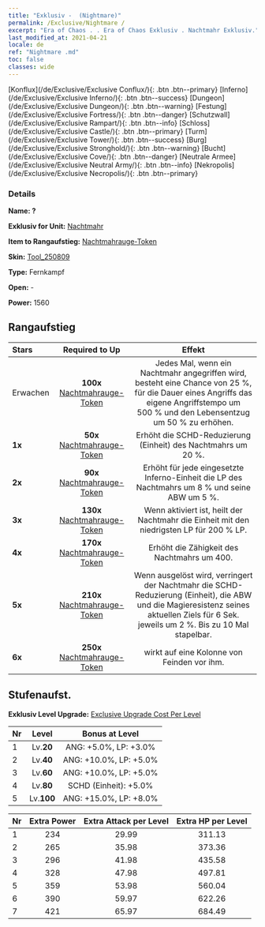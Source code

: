 ```yaml
---
title: "Exklusiv -  (Nightmare)"
permalink: /Exclusive/Nightmare /
excerpt: "Era of Chaos . . Era of Chaos Exklusiv . Nachtmahr Exklusiv."
last_modified_at: 2021-04-21
locale: de
ref: "Nightmare .md"
toc: false
classes: wide
---
```

 [Konflux](/de/Exclusive/Exclusive Conflux/){: .btn .btn--primary} [Inferno](/de/Exclusive/Exclusive Inferno/){: .btn .btn--success} [Dungeon](/de/Exclusive/Exclusive Dungeon/){: .btn .btn--warning} [Festung](/de/Exclusive/Exclusive Fortress/){: .btn .btn--danger} [Schutzwall](/de/Exclusive/Exclusive Rampart/){: .btn .btn--info} [Schloss](/de/Exclusive/Exclusive Castle/){: .btn .btn--primary} [Turm](/de/Exclusive/Exclusive Tower/){: .btn .btn--success} [Burg](/de/Exclusive/Exclusive Stronghold/){: .btn .btn--warning} [Bucht](/de/Exclusive/Exclusive Cove/){: .btn .btn--danger} [Neutrale Armee](/de/Exclusive/Exclusive Neutral Army/){: .btn .btn--info} [Nekropolis](/de/Exclusive/Exclusive Necropolis/){: .btn .btn--primary} 

### Details
 **Name: ?** 

 **Exklusiv for Unit:** [Nachtmahr](/de/units/Nightmare/) 

 **Item to Rangaufstieg:** [Nachtmahrauge-Token](/de/Items/con_985/)

 **Skin:** [Tool_250809](/de/Items/con_653/)

 **Type:** Fernkampf

 **Open:** -

 **Power:** 1560

## Rangaufstieg

  |     Stars    |  Required to Up | Effekt |
  |:-------------|:---------------:|:---------------:|
  |  Erwachen  | **100x** [Nachtmahrauge-Token](/de/Items/con_985/) | <Spurlos> Jedes Mal, wenn ein Nachtmahr angegriffen wird, besteht eine Chance von 25 %, für die Dauer eines Angriffs das eigene Angriffstempo um 500 % und den Lebensentzug um 50 % zu erhöhen. |
  | **1x** <i class="fas fa-star"/> | **50x** [Nachtmahrauge-Token](/de/Items/con_985/) | Erhöht die SCHD-Reduzierung (Einheit) des Nachtmahrs um 20 %. |
  | **2x** <i class="fas fa-star"/> | **90x** [Nachtmahrauge-Token](/de/Items/con_985/) | Erhöht für jede eingesetzte Inferno-Einheit die LP des Nachtmahrs um 8 % und seine ABW um 5 %. |
  | **3x** <i class="fas fa-star"/> | **130x** [Nachtmahrauge-Token](/de/Items/con_985/) | <Traumkur> Wenn <Spurlos> aktiviert ist, heilt der Nachtmahr die Einheit mit den niedrigsten LP für 200 % LP. |
  | **4x** <i class="fas fa-star"/> | **170x** [Nachtmahrauge-Token](/de/Items/con_985/) | Erhöht die Zähigkeit des Nachtmahrs um 400. |
  | **5x** <i class="fas fa-star"/> | **210x** [Nachtmahrauge-Token](/de/Items/con_985/) | <Traumverschlingen> Wenn <Spurlos> ausgelöst wird, verringert der Nachtmahr die SCHD-Reduzierung (Einheit), die ABW und die Magieresistenz seines aktuellen Ziels für 6 Sek. jeweils um 2 %. Bis zu 10 Mal stapelbar. |
  | **6x** <i class="fas fa-star"/> | **250x** [Nachtmahrauge-Token](/de/Items/con_985/) | <Schreckensort> <Traumverschlingen> wirkt auf eine Kolonne von Feinden vor ihm. |


## Stufenaufst.
 **Exklusiv Level Upgrade:** [Exclusive Upgrade Cost Per Level](/Exclusive/ExclusiveUpgradeCostPerLevel/)

  |  Nr  |   Level  | Bonus at Level |
  |:-----|:--------:|:--------------:|
  | 1 | Lv.**20** | ANG: +5.0%, LP: +3.0% |
  | 2 | Lv.**40** | ANG: +10.0%, LP: +5.0% |
  | 3 | Lv.**60** | ANG: +10.0%, LP: +5.0% |
  | 4 | Lv.**80** | SCHD (Einheit): +5.0% |
  | 5 | Lv.**100** | ANG: +15.0%, LP: +8.0% |


  |  Nr  |  Extra Power | Extra Attack per Level | Extra HP per Level |
  |:-----|:--------:|:--------:|:--------:|
  | 1 | 234 | 29.99 | 311.13 |
  | 2 | 265 | 35.98 | 373.36 |
  | 3 | 296 | 41.98 | 435.58 |
  | 4 | 328 | 47.98 | 497.81 |
  | 5 | 359 | 53.98 | 560.04 |
  | 6 | 390 | 59.97 | 622.26 |
  | 7 | 421 | 65.97 | 684.49 |


